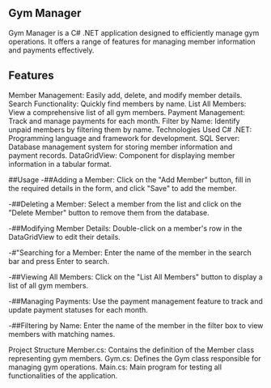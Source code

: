 ## Gym Manager
Gym Manager is a C# .NET application designed to efficiently manage gym operations. It offers a range of features for managing member information and payments effectively.


## Features
Member Management: Easily add, delete, and modify member details.
Search Functionality: Quickly find members by name.
List All Members: View a comprehensive list of all gym members.
Payment Management: Track and manage payments for each month.
Filter by Name: Identify unpaid members by filtering them by name.
Technologies Used
C# .NET: Programming language and framework for development.
SQL Server: Database management system for storing member information and payment records.
DataGridView: Component for displaying member information in a tabular format.



##Usage
-##Adding a Member: Click on the "Add Member" button, fill in the required details in the form, and click "Save" to add the member.

-##Deleting a Member: Select a member from the list and click on the "Delete Member" button to remove them from the database.

-##Modifying Member Details: Double-click on a member's row in the DataGridView to edit their details.

-#"Searching for a Member: Enter the name of the member in the search bar and press Enter to search.

-##Viewing All Members: Click on the "List All Members" button to display a list of all gym members.

-##Managing Payments: Use the payment management feature to track and update payment statuses for each month.

-##Filtering by Name: Enter the name of the member in the filter box to view members with matching names.



Project Structure
Member.cs: Contains the definition of the Member class representing gym members.
Gym.cs: Defines the Gym class responsible for managing gym operations.
Main.cs: Main program for testing all functionalities of the application.
